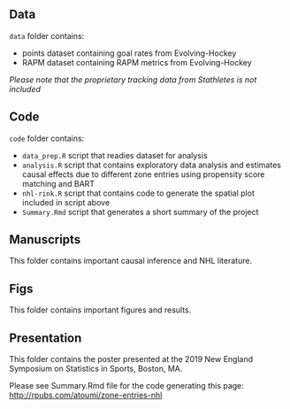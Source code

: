
## Data

`data` folder contains:
- points dataset containing goal rates from Evolving-Hockey
- RAPM dataset containing RAPM metrics from Evolving-Hockey

*Please note that the proprietary tracking data from Stathletes is not included*

## Code

`code` folder contains:
- `data_prep.R` script that readies dataset for analysis
- `analysis.R` script that contains exploratory data analysis and estimates causal effects due to different zone entries using propensity score matching and BART
- `nhl-rink.R` script that contains code to generate the spatial plot included in script above
- `Summary.Rmd` script that generates a short summary of the project

## Manuscripts

This folder contains important causal inference and NHL literature.

## Figs

This folder contains important figures and results.

## Presentation

This folder contains the poster presented at the 2019 New England Symposium on Statistics in Sports, Boston, MA.

Please see Summary.Rmd file for the code generating this page: http://rpubs.com/atoumi/zone-entries-nhl
